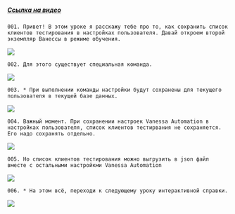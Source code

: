 ﻿##### [Ссылка на видео](https://youtu.be/ck6sHmgSas8)

	001. Привет! В этом уроке я расскажу тебе про то, как сохранить список клиентов тестирования в настройках пользователя. Давай откроем второй экземпляр Ванессы в режиме обучения.

![](https://vanessa-files.do.bit-erp.ru/Doc/1.2.040.1/MD/Глава02/images/000_СохранениеСпискаКлиентовТестированияВНастройкахПользователя.png)

	002. Для этого существует специальная команда.

![](https://vanessa-files.do.bit-erp.ru/Doc/1.2.040.1/MD/Глава02/images/005_СохранениеСпискаКлиентовТестированияВНастройкахПользователя.png)

	003. * При выполнении команды настройки будут сохранены для текущего пользователя в текущей базе данных.

![](https://vanessa-files.do.bit-erp.ru/Doc/1.2.040.1/MD/Глава02/images/009_СохранениеСпискаКлиентовТестированияВНастройкахПользователя.png)

	004. Важный момент. При сохранении настроек Vanessa Automation в настройках пользователя, список клиентов тестирвания не сохраняется. Его надо сохранять отдельно.

![](https://vanessa-files.do.bit-erp.ru/Doc/1.2.040.1/MD/Глава02/images/015_СохранениеСпискаКлиентовТестированияВНастройкахПользователя.png)

	005. Но список клиентов тестирования можно выгрузить в json файл вместе с остальными настройкми Vanessa Automation

![](https://vanessa-files.do.bit-erp.ru/Doc/1.2.040.1/MD/Глава02/images/021_СохранениеСпискаКлиентовТестированияВНастройкахПользователя.png)

	006. * На этом всё, переходи к следующему уроку интерактивной справки.

![](https://vanessa-files.do.bit-erp.ru/Doc/1.2.040.1/MD/Глава02/images/024_СохранениеСпискаКлиентовТестированияВНастройкахПользователя.png)
